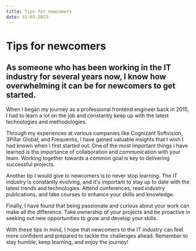 ```yaml
---
title: Tips for newcomers
date: 31-03-2023
---
```


# Tips for newcomers

## As someone who has been working in the IT industry for several years now, I know how overwhelming it can be for newcomers to get started.

When I began my journey as a professional frontend engineer back in 2015, I had to learn a lot on the job and constantly keep up with the latest technologies and methodologies.

Through my experiences at various companies like Cognizant Softvision, 3Pillar Global, and Frequentis, I have gained valuable insights that I wish I had known when I first started out. One of the most important things I have learned is the importance of collaboration and communication with your team. Working together towards a common goal is key to delivering successful projects.

Another tip I would give to newcomers is to never stop learning. The IT industry is constantly evolving, and it's important to stay up to date with the latest trends and technologies. Attend conferences, read industry publications, and take courses to enhance your skills and knowledge.

Finally, I have found that being passionate and curious about your work can make all the difference. Take ownership of your projects and be proactive in seeking out new opportunities to grow and develop your skills.

With these tips in mind, I hope that newcomers to the IT industry can feel more confident and prepared to tackle the challenges ahead. Remember to stay humble, keep learning, and enjoy the journey!

